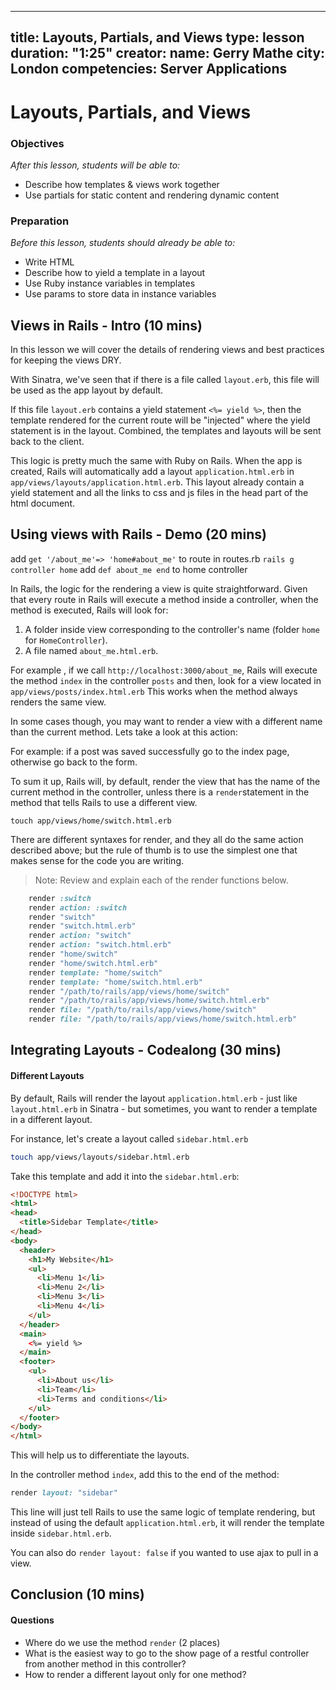 
---
title: Layouts, Partials, and Views
type: lesson
duration: "1:25"
creator:
    name: Gerry Mathe
    city: London
competencies: Server Applications
---

# Layouts, Partials, and Views

### Objectives
*After this lesson, students will be able to:*

- Describe how templates & views work together
- Use partials for static content and rendering dynamic content

### Preparation
*Before this lesson, students should already be able to:*

- Write HTML
- Describe how to yield a template in a layout
- Use Ruby instance variables in templates
- Use params to store data in instance variables

## Views in Rails - Intro (10 mins)

In this lesson we will cover the details of rendering views and best practices for keeping the views DRY.


With Sinatra, we've seen that if there is a file called `layout.erb`, this file will be used as the app layout by default.

If this file `layout.erb` contains a yield statement `<%= yield %>`, then the template rendered for the current route will be "injected" where the yield statement is in the layout.  Combined, the templates and layouts will be sent back to the client.

This logic is pretty much the same with Ruby on Rails. When the app is created, Rails will automatically add a layout `application.html.erb` in `app/views/layouts/application.html.erb`. This layout already contain a yield statement and all the links to css and js files in the head part of the html document.

## Using views with Rails - Demo (20 mins)
add `get '/about_me'=> 'home#about_me'` to route in routes.rb
`rails g controller home`
add `def about_me end` to home controller

In Rails, the logic for the rendering a view is quite straightforward. Given that every route in Rails will execute a method inside a controller, when the method is executed, Rails will look for:

1. A folder inside view corresponding to the controller's name (folder `home` for `HomeController`).
2. A file named `about_me.html.erb`.

For example , if we call `http://localhost:3000/about_me`, Rails will execute the method `index` in the controller `posts` and then, look for a view located in `app/views/posts/index.html.erb`  This works when the method always renders the same view.

In some cases though, you may want to render a view with a different name than the current method. Lets take a look at this action:

For example: if a post was saved successfully go to the index page, otherwise go back to the form.

To sum it up, Rails will, by default, render the view that has the name of the current method in the controller, unless there is a `render`statement in the method that tells Rails to use a different view.

`touch app/views/home/switch.html.erb`

There are different syntaxes for render, and they all do the same action described above; but the rule of thumb is to use the simplest one that makes sense for the code you are writing.

> Note: Review and explain each of the render functions below.

```ruby
    render :switch
    render action: :switch
    render "switch"
    render "switch.html.erb"
    render action: "switch"
    render action: "switch.html.erb"
    render "home/switch"
    render "home/switch.html.erb"
    render template: "home/switch"
    render template: "home/switch.html.erb"
    render "/path/to/rails/app/views/home/switch"
    render "/path/to/rails/app/views/home/switch.html.erb"
    render file: "/path/to/rails/app/views/home/switch"
    render file: "/path/to/rails/app/views/home/switch.html.erb"
```

## Integrating Layouts - Codealong (30 mins)

#### Different Layouts

By default, Rails will render the layout `application.html.erb` - just like `layout.html.erb` in Sinatra - but sometimes, you want to render a template in a different layout.

For instance, let's create a layout called `sidebar.html.erb`

```bash
touch app/views/layouts/sidebar.html.erb
```

Take this template and add it into the `sidebar.html.erb`:

```html
<!DOCTYPE html>
<html>
<head>
  <title>Sidebar Template</title>
</head>
<body>
  <header>
    <h1>My Website</h1>  
    <ul>
      <li>Menu 1</li>
      <li>Menu 2</li>
      <li>Menu 3</li>
      <li>Menu 4</li>
    </ul>
  </header>
  <main>
    <%= yield %>
  </main>
  <footer>
    <ul>
      <li>About us</li>
      <li>Team</li>
      <li>Terms and conditions</li>
    </ul>
  </footer>
</body>
</html>
```

This will help us to differentiate the layouts.

In the controller method `index`, add this to the end of the method:

```ruby
render layout: "sidebar"
```

This line will just tell Rails to use the same logic of template rendering, but instead of using the default `application.html.erb`, it will render the template inside `sidebar.html.erb`.

You can also do `render layout: false` if you wanted to use ajax to pull in a view.
## Conclusion (10 mins)

#### Questions

- Where do we use the method `render` (2 places)
- What is the easiest way to go to the show page of a restful controller from another method in this controller?
- How to render a different layout only for one method?


